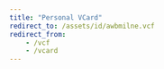 ```yaml
---
title: "Personal VCard"
redirect_to: /assets/id/awbmilne.vcf
redirect_from:
    - /vcf
    - /vcard
---
```

